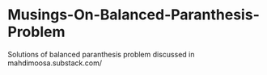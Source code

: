 # Musings-On-Balanced-Paranthesis-Problem
Solutions of balanced paranthesis problem discussed in mahdimoosa.substack.com/
